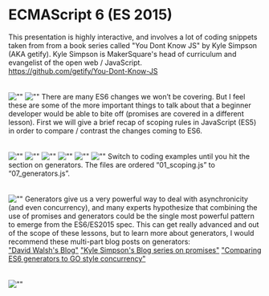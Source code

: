 # ECMAScript 6 (ES 2015)
This presentation is highly interactive, and involves a lot of coding snippets taken from from a book series called "You Dont Know JS" by Kyle Simpson (AKA getify). Kyle Simpson is MakerSquare's head of curriculum and evangelist of the open web / JavaScript.
<br/>
https://github.com/getify/You-Dont-Know-JS
<br/>
<br/>
<br/>
![""](slides/Slide1.PNG)
![""](slides/Slide2.PNG)
There are many ES6 changes we won’t be covering. But I feel these are some of the more important things to talk about that a beginner developer would be able to bite off (promises are covered in a different lesson). First we will give a brief recap of scoping rules in JavaScript (ES5) in order to compare / contrast the changes coming to ES6.
<br/>
<br/>
<br/>
![""](slides/Slide3.PNG)
![""](slides/Slide4.PNG)
![""](slides/Slide5.PNG)
![""](slides/Slide6.PNG)
![""](slides/Slide7.PNG)
![""](slides/Slide8.PNG)
Switch to coding examples until you hit the section on generators. The files are ordered “01_scoping.js” to “07_generators.js”.
<br/>
<br/>
<br/>
![""](slides/Slide9.PNG)
Generators give us a very powerful way to deal with asynchronicity (and even concurrency), and many experts hypothesize that combining the use of promises and generators could be the single most powerful pattern to emerge from the ES6/ES2015 spec. This can get really advanced and out of the scope of these lessons, but to learn more about generators, I would recommend these multi-part blog posts on generators:
<br/>
["David Walsh's Blog"](https://davidwalsh.name/async-generators)
["Kyle Simpson's Blog series on promises"](http://blog.getify.com/promises-part-1/)
["Comparing ES6 generators to GO style concurrency"](https://swannodette.github.io/2013/08/24/es6-generators-and-csp/)
<br/>
<br/>
<br/>
![""](slides/Slide10.PNG)

